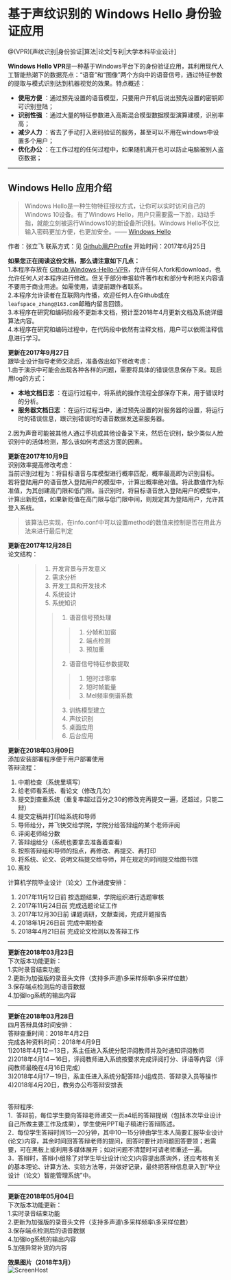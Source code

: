 # 基于声纹识别的 Windows Hello 身份验证应用

@(VPR)[声纹识别|身份验证|算法|论文|专利|大学本科毕业设计]

**Windows Hello VPR**是一种基于Windows平台下的身份验证应用，其利用现代人工智能热潮下的数据亮点：“语音”和“图像”两个方向中的语音信号，通过特征参数的提取与模式识别达到机器视觉的效果。特点概述：
 
- **使用方便** ：通过预先设置的语音模型，只要用户开机后说出预先设置的密钥即可识别登陆；
- **识别性强** ：通过大量的特征参数进入高斯混合模型数据模型演算建模，识别率高；
- **减少人力** ：省去了手动打入密码验证的服务，甚至可以不用在windows中设置多个用户；
- **优化办公** ：在工作过程的任何过程中，如果随机离开也可以防止电脑被别人盗窃数据；

-------------------

## Windows Hello 应用介绍

> Windows Hello是一种生物特征授权方式，让你可以实时访问自己的Windows 10设备。有了Windows Hello，用户只需要露一下脸，动动手指，就能立刻被运行Windows10的新设备所识别。Windows Hello不仅比输入密码更加方便，也更加安全。—— [Windows Hello](https://www.microsoft.com/zh-cn/windows/windows-hello)


作者：张立飞
联系方式：见 [Github用户Profile](https://github.com/leafspace)
开始时间：2017年6月25日

**如果您正在阅读这份文档，那么请注意如下几点：** <br/>
1.本程序存放在 [Github Windows-Hello-VPR](https://github.com/leafspace/Windows-Hello-VPR)，允许任何人fork和download，也允许任何人对本程序进行修改。但关于部分申报软件著作权和部分专利相关内容请不要用于商业用途。如需使用，请提前跟作者联系。<br/>
2.本程序允许读者在互联网内传播，欢迎任何人在Github或在`leafspace_zhang@163.com`邮箱内留言回馈。<br/>
3.本程序在研究和编码阶段不更新本文档，预计至2018年4月更新文档及系统详细算法内容。<br/>
4.本程序在研究和编码过程中，在代码段中依然有注释文档，用户可以依照注释信息进行学习。<br/>

**更新在2017年9月27日** <br/>
跟毕业设计指导老师交流后，准备做出如下修改考虑：<br/>
1.由于演示中可能会出现各种各样的问题，需要将具体的错误信息保存下来。现启用log的方式：
- **本地文档日志** ：在运行过程中，将系统的操作流程全部保存下来，用于错误时的分析。
- **服务器文档日志** ：在运行过程当中，通过预先设置的对服务器的设置，将运行时的错误信息，跟识别错误时的语音数据发送至服务器。

2.因为声音可能被其他人通过手机或其他设备录下来，然后在识别，缺少类似人脸识别中的活体检测，那么该如何考虑这方面的因素。

**更新在2017年10月9日** <br/>
识别效率提高修改考虑：<br/>
当前识别过程为：将目标语音与库模型进行概率匹配，概率最高即为识别目标。
若将登陆用户的语音放入登陆用户的模型中，计算出概率绝对值。将此数值作为标准值，为其创建高门限和低门限。当识别时，将目标语音放入登陆用户的模型中，计算出新贬值，如果新贬值在高门限与低门限中间，则规定其为登陆用户，允许其登入系统。
> 该算法已实现，在info.conf中可以设置method的数值来控制是否在用此方法来进行最后判定

**更新在2017年12月28日** <br/>
论文结构：<br/>
>>1.	开发背景与开发意义<br/>
>>2.	需求分析<br/>
>>3.	开发工具和开发技术<br/>
>>4.	系统设计<br/>
>>5.	系统知识<br/>
>>>1.	语音信号预处理<br/>
>>>> 1)	分帧和加窗<br/>
>>>> 2)	端点检测<br/>
>>>> 3)	预加重<br/>
>>>2.	语音信号特征参数提取<br/>
>>>> 1)	短时过零率<br/>
>>>> 2)	短时帧能量<br/>
>>>> 3)	Mel频率倒谱系数<br/>
>>>3.	训练模型建立<br/>
>>>4.	声纹识别<br/>
>>>5.	桌面应用<br/>
>>>6.	后台应用<br/>

**更新在2018年03月09日** <br/>
添加安装部署程序便于用户部署使用<br/>
答辩流程：<br/>
1. 中期检查（系统里填写）<br/>
2. 给老师看系统、看论文（修改几次）<br/>
3. 提交到查重系统（重复率超过百分之30的修改完再提交一遍，还超过，只能二辩）<br/>
4. 提交定稿并打印给系统和导师<br/>
5. 导师给分，并飞快交给学院，学院分给答辩组的某个老师评阅<br/>
6. 评阅老师给分数<br/>
7. 答辩组给分（系统也要拿去准备着查看）<br/>
8. 按照答辩组和导师的指点，再修改、再提交、再打印<br/>
9. 将系统、论文、说明文档提交给导师，并在规定的时间提交给图书馆<br/>
10. 离校<br/>

计算机学院毕业设计（论文）工作进度安排：<br/>
1. 2017年11月12日前	按选题结果，学院组织进行选题审核<br/>
2. 2017年11月24日前	完成选题论证工作<br/>
3. 2017年12月30日前	课题调研，文献查阅，完成开题报告<br/>
4. 2018年1月26日前	完成中期检查<br/>
5. 2018年4月21日前	完成论文检测以及答辩工作<br/>

-------------------

**更新在2018年03月23日** <br/>
下次版本功能更新：<br/>
1.实时录音结束功能<br/>
2.更新为加强版的录音头文件（支持多声道\多采样频率\多采样位数）<br/>
3.保存端点检测后的语音数据<br/>
4.加强log系统的输出内容<br/>

-------------------

**更新在2018年03月28日** <br/>
四月答辩具体时间安排：<br/>
答辩查重时间：2018年4月2日<br/>
完成各种资料时间：2018年4月9日<br/>
1)2018年4月12－13日，系主任进入系统分配评阅教师并及时通知评阅教师<br/>
2)2018年4月14－16日，评阅教师进入系统按要求完成评阅打分、评语等内容（评阅教师最晚在4月16日完成）<br/>
3)2018年4月17－19日，系主任进入系统分配答辩小组成员、答辩录入员等操作<br/>
4)2018年4月20日，教务办公布答辩安排表<br/>
<br/>

答辩程序:<br/>
1．答辩前，每位学生要向答辩老师递交一页a4纸的答辩提纲（包括本次毕业设计自己所做主要工作及成果），学生使用PPT电子稿进行答辩陈述。<br/>
2．每位学生答辩时间15—20分钟，其中10—15分钟由学生本人简要汇报毕业设计(论文)内容，其余时间回答答辩老师的提问，回答时要针对问题回答要领；若需要，可在黑板上或利用多媒体展开；如对问题不清楚时可请老师重述一遍。<br/>
3．答辩时，答辩小组除了对学生毕业设计(论文)内容提出质询外，还应考核有关的基本理论、计算方法、实验方法等，并做好记录，最终把答辩信息录入到“毕业设计（论文）智能管理系统”中。<br/>

-------------------
**更新在2018年05月04日** <br/>
下次版本功能更新：<br/>
1.实时录音结束功能<br/>
2.更新为加强版的录音头文件（支持多声道\多采样频率\多采样位数）<br/>
3.保存端点检测后的语音数据<br/>
4.加强log系统的输出内容<br/>
5.加强异常补货的内容<br/>

**效果图片（2018年3月）** <br/>
![ScreenHost](https://github.com/leafspace/Windows-Hello-VPR/blob/master/%E5%8F%91%E5%B8%83%E9%83%A8%E7%BD%B2/%E6%95%88%E6%9E%9C%E8%A7%86%E9%A2%91/ScreenHost.png "效果图片")  

